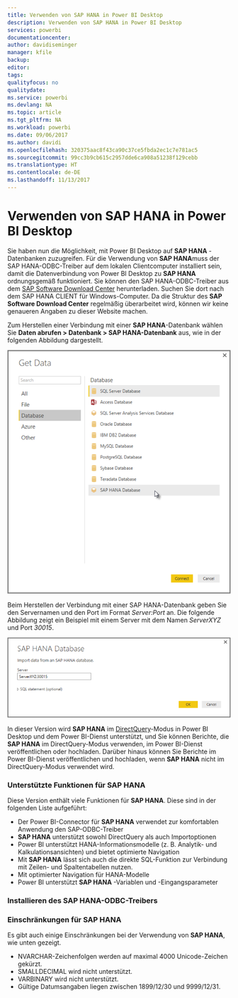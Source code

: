 ```yaml
---
title: Verwenden von SAP HANA in Power BI Desktop
description: Verwenden von SAP HANA in Power BI Desktop
services: powerbi
documentationcenter: 
author: davidiseminger
manager: kfile
backup: 
editor: 
tags: 
qualityfocus: no
qualitydate: 
ms.service: powerbi
ms.devlang: NA
ms.topic: article
ms.tgt_pltfrm: NA
ms.workload: powerbi
ms.date: 09/06/2017
ms.author: davidi
ms.openlocfilehash: 320375aac8f43ca90c37ce5fbda2ec1c7e781ac5
ms.sourcegitcommit: 99cc3b9cb615c2957dde6ca908a51238f129cebb
ms.translationtype: HT
ms.contentlocale: de-DE
ms.lasthandoff: 11/13/2017
---
```

# <a name="use-sap-hana-in-power-bi-desktop"></a>Verwenden von SAP HANA in Power BI Desktop
Sie haben nun die Möglichkeit, mit Power BI Desktop auf **SAP HANA** -Datenbanken zuzugreifen. Für die Verwendung von **SAP HANA**muss der SAP HANA-ODBC-Treiber auf dem lokalen Clientcomputer installiert sein, damit die Datenverbindung von Power BI Desktop zu **SAP HANA** ordnungsgemäß funktioniert. Sie können den SAP HANA-ODBC-Treiber aus dem [SAP Software Download Center](https://support.sap.com/swdc) herunterladen. Suchen Sie dort nach dem SAP HANA CLIENT für Windows-Computer. Da die Struktur des **SAP Software Download Center** regelmäßig überarbeitet wird, können wir keine genaueren Angaben zu dieser Website machen.

Zum Herstellen einer Verbindung mit einer **SAP HANA**-Datenbank wählen Sie **Daten abrufen > Datenbank > SAP HANA-Datenbank** aus, wie in der folgenden Abbildung dargestellt.

![](media/desktop-sap-hana/sap-hana-1.png)

Beim Herstellen der Verbindung mit einer SAP HANA-Datenbank geben Sie den Servernamen und den Port im Format *Server:Port* an. Die folgende Abbildung zeigt ein Beispiel mit einem Server mit dem Namen *ServerXYZ* und Port *30015*.

![](media/desktop-sap-hana/sap-hana-2.png)

In dieser Version wird **SAP HANA** im [DirectQuery](desktop-use-directquery.md)-Modus in Power BI Desktop und dem Power BI-Dienst unterstützt, und Sie können Berichte, die **SAP HANA** im DirectQuery-Modus verwenden, im Power BI-Dienst veröffentlichen oder hochladen. Darüber hinaus können Sie Berichte im Power BI-Dienst veröffentlichen und hochladen, wenn **SAP HANA** nicht im DirectQuery-Modus verwendet wird.

### <a name="supported-features-for-sap-hana"></a>Unterstützte Funktionen für SAP HANA
Diese Version enthält viele Funktionen für **SAP HANA**. Diese sind in der folgenden Liste aufgeführt:

* Der Power BI-Connector für **SAP HANA** verwendet zur komfortablen Anwendung den SAP-ODBC-Treiber
* **SAP HANA** unterstützt sowohl DirectQuery als auch Importoptionen
* Power BI unterstützt HANA-Informationsmodelle (z. B. Analytik- und Kalkulationsansichten) und bietet optimierte Navigation
* Mit **SAP HANA** lässt sich auch die direkte SQL-Funktion zur Verbindung mit Zeilen- und Spaltentabellen nutzen.
* Mit optimierter Navigation für HANA-Modelle
* Power BI unterstützt **SAP HANA** -Variablen und -Eingangsparameter

### <a name="installing-the-sap-hana-odbc-driver"></a>Installieren des SAP HANA-ODBC-Treibers
### <a name="limitations-of-sap-hana"></a>Einschränkungen für SAP HANA
Es gibt auch einige Einschränkungen bei der Verwendung von **SAP HANA**, wie unten gezeigt.

* NVARCHAR-Zeichenfolgen werden auf maximal 4000 Unicode-Zeichen gekürzt.
* SMALLDECIMAL wird nicht unterstützt.
* VARBINARY wird nicht unterstützt.
* Gültige Datumsangaben liegen zwischen 1899/12/30 und 9999/12/31.

